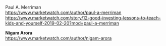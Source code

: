 
Paul A. Merriman    
https://www.marketwatch.com/author/paul-a-merriman      
https://www.marketwatch.com/story/12-good-investing-lessons-to-teach-kids-and-yourself-2019-02-20?mod=paul-a-merriman     



**Nigam Arora**    
https://www.marketwatch.com/author/nigam-arora    

